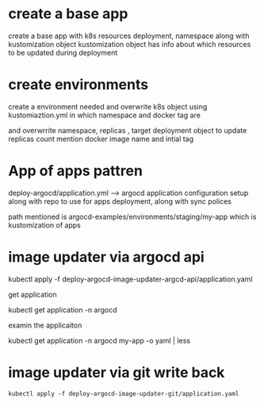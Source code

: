 # create a base app 

 create a base app with k8s resources deployment, namespace along with kustomization object 
 kustomization object has info about which resources to be updated during deployment
 
# create environments

 create a environment needed and overwrite k8s object using kustomiaztion.yml in which namespace and docker tag are 
 
 and overwrrite namespace, replicas , target deployment object to update replicas count
 mention docker image name and intial tag 

 # App of apps pattren

 deploy-argocd/application.yml --> argocd application configuration setup along with repo to use for apps deployment, along with sync polices

  path mentioned is argocd-examples/environments/staging/my-app which is kustomization of apps

# image updater via argocd api

kubectl apply -f deploy-argocd-image-updater-argcd-api/application.yaml 

 get application

 kubectl get application -n argocd

 examin the applicaiton

  kubectl get application -n argocd my-app -o yaml | less

# image updater via git write back

    kubectl apply -f deploy-argocd-image-updater-git/application.yaml